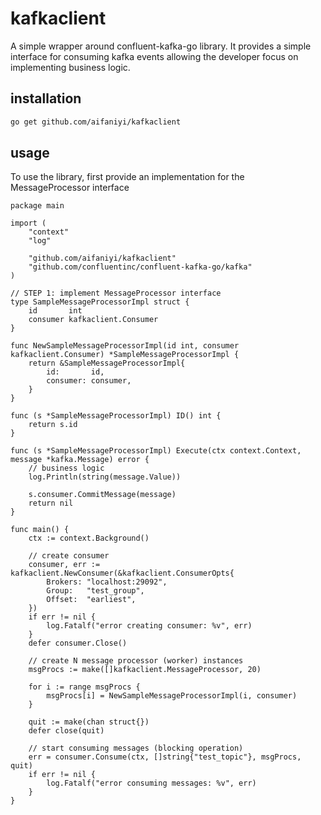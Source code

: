 # kafkaclient

A simple wrapper around confluent-kafka-go library. It provides a simple interface for consuming kafka events allowing the developer focus on implementing business logic.

## installation

```bash
go get github.com/aifaniyi/kafkaclient
```

## usage
To use the library, first provide an implementation for the MessageProcessor interface
 
```golang
package main

import (
	"context"
	"log"

	"github.com/aifaniyi/kafkaclient"
	"github.com/confluentinc/confluent-kafka-go/kafka"
)

// STEP 1: implement MessageProcessor interface
type SampleMessageProcessorImpl struct {
	id       int
	consumer kafkaclient.Consumer
}

func NewSampleMessageProcessorImpl(id int, consumer kafkaclient.Consumer) *SampleMessageProcessorImpl {
	return &SampleMessageProcessorImpl{
		id:       id,
		consumer: consumer,
	}
}

func (s *SampleMessageProcessorImpl) ID() int {
	return s.id
}

func (s *SampleMessageProcessorImpl) Execute(ctx context.Context, message *kafka.Message) error {
	// business logic
    log.Println(string(message.Value))

	s.consumer.CommitMessage(message)
	return nil
}

func main() {
	ctx := context.Background()

	// create consumer
	consumer, err := kafkaclient.NewConsumer(&kafkaclient.ConsumerOpts{
		Brokers: "localhost:29092",
		Group:   "test_group",
		Offset:  "earliest",
	})
	if err != nil {
		log.Fatalf("error creating consumer: %v", err)
	}
	defer consumer.Close()

	// create N message processor (worker) instances
	msgProcs := make([]kafkaclient.MessageProcessor, 20)

	for i := range msgProcs {
		msgProcs[i] = NewSampleMessageProcessorImpl(i, consumer)
	}

	quit := make(chan struct{})
	defer close(quit)

	// start consuming messages (blocking operation)
	err = consumer.Consume(ctx, []string{"test_topic"}, msgProcs, quit)
	if err != nil {
		log.Fatalf("error consuming messages: %v", err)
	}
}
```